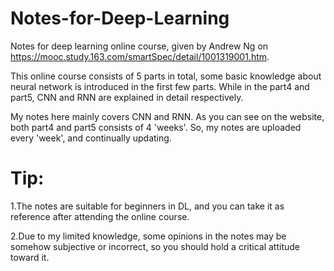 # Notes-for-Deep-Learning
Notes for deep learning online course, given by Andrew Ng on https://mooc.study.163.com/smartSpec/detail/1001319001.htm.

This online course consists of 5 parts in total, some basic knowledge about neural network is introduced in the first few parts. While in the part4 and part5, CNN and RNN are explained in detail respectively. 

My notes here mainly covers CNN and RNN. As you can see on the website, both part4 and part5 consists of 4 'weeks'. So, my notes are uploaded every 'week', and continually updating.

# Tip:
1.The notes are suitable for beginners in DL, and you can take it as reference after attending the online course.

2.Due to my limited knowledge, some opinions in the notes may be somehow subjective or incorrect, so you should hold a critical attitude toward it.
